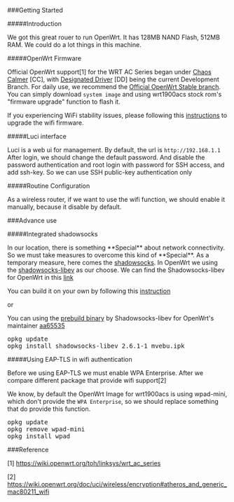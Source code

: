 ###Getting Started

#####Introduction

We got this great rouer to run OpenWrt. It has 128MB NAND Flash, 512MB RAM. We could do a lot things in this machine.

#####OpenWrt Firmware

Official OpenWrt support[1] for the WRT AC Series began under [Chaos Calmer](https://wiki.openwrt.org/toh/linksys/wrt1x00ac_series#stable1) [CC], with [Designated Driver](https://wiki.openwrt.org/toh/linksys/wrt1x00ac_series#development) [DD] being the current Development Branch. 
For daily use, we recommend the [Official OpenWrt Stable branch](https://wiki.openwrt.org/toh/linksys/wrt1x00ac_series#stable1). 
You can simply download `system image` and using wrt1900acs stock rom's "firmware upgrade" function to flash it.   

If you experiencing WiFi stability issues, please following this [instructions](https://wiki.openwrt.org/toh/linksys/wrt1x00ac_series#w8864_mwlwifi) to upgrade the wifi firmware.   

#####Luci interface

Luci is a web ui for management. By default, the url is `http://192.168.1.1`   
After login, we should change the default password. And disable the password authentication and root login with password for SSH access, and add ssh-key. So we can use SSH public-key authentication only   

#####Routine Configuration

As a wireless router, if we want to use the wifi function, we should enable it manually, because it disable by default.

###Advance use   

#####Integrated shadowsocks

In our location, there is something \*\*Special\*\* about network connectivity. So we must take measures to overcome this kind of \*\*Special\*\*. As a temporary measure, here comes the [shadowsocks](https://github.com/shadowsocks/shadowsocks). In OpenWrt we using the [shadowsocks-libev](https://github.com/shadowsocks/shadowsocks-libev) as our choose. We can find the Shadowsocks-libev for OpenWrt in this [link](https://github.com/shadowsocks/openwrt-shadowsocks)

You can build it on your own by following this [instruction](https://github.com/shadowsocks/openwrt-shadowsocks)   

or   

You can using the [prebuild binary](https://bintray.com/aa65535/opkg/shadowsocks-libev/) by Shadowsocks-libev for OpenWrt's maintainer [aa65535](https://github.com/aa65535)    
<pre>
opkg update
opkg install shadowsocks-libev_2.6.1-1_mvebu.ipk
</pre>
#####Using EAP-TLS in wifi authentication

Before we using EAP-TLS we must enable WPA Enterprise. After we compare different package that provide wifi support[2]   

We know, by default the OpenWrt Image for wrt1900acs is using wpad-mini, which don't provide the `WPA Enterprise`, so we should replace something that do provide this function.

<pre>
opkg update
opkg remove wpad-mini   
opkg install wpad
</pre>

###Reference

[1] https://wiki.openwrt.org/toh/linksys/wrt_ac_series   

[2] https://wiki.openwrt.org/doc/uci/wireless/encryption#atheros_and_generic_mac80211_wifi   
